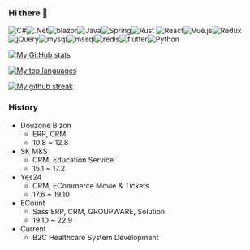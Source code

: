 ### Hi there 👋

<img alt="C#" src="https://img.shields.io/badge/c%23-%23239120.svg?&style=for-the-badge&logo=c-sharp&logoColor=white"/><img alt=".Net" src="https://img.shields.io/badge/.NET-5C2D91?style=for-the-badge&logo=.net&logoColor=white"/><img alt="blazor" src="https://img.shields.io/badge/blazor-512BD4?style=for-the-badge&logo=blazor&logoColor=white"/><img alt="Java" src="https://img.shields.io/badge/java-%23ED8B00.svg?&style=for-the-badge&logo=java&logoColor=white"/><img alt="Spring" src="https://img.shields.io/badge/spring-%236DB33F.svg?&style=for-the-badge&logo=spring&logoColor=white"/><img alt="Rust" src="https://img.shields.io/badge/rust-%23000000.svg?&style=for-the-badge&logo=rust&logoColor=white"/>
<img alt="React" src="https://img.shields.io/badge/react-%2320232a.svg?&style=for-the-badge&logo=react&logoColor=%2361DAFB"/><img alt="Vue.js" src="https://img.shields.io/badge/vuejs-%2335495e.svg?&style=for-the-badge&logo=vue.js&logoColor=%234FC08D"/><img alt="Redux" src="https://img.shields.io/badge/redux-%23593d88.svg?&style=for-the-badge&logo=redux&logoColor=white"/><img alt="jQuery" src="https://img.shields.io/badge/jquery-%230769AD.svg?&style=for-the-badge&logo=jquery&logoColor=white"/><img alt="mysql" src="https://img.shields.io/badge/Mysql-4479A1?style=for-the-badge&logo=Mysql&logoColor=white"/><img alt="mssql" src="https://img.shields.io/badge/SqlServer-CC2927?style=for-the-badge&logo=Microsoft%20SQL%20Server&logoColor=white"/><img alt="redis" src="https://img.shields.io/badge/redis-DC382D?style=for-the-badge&logo=redis&logoColor=white"/><img alt="flutter" src="https://img.shields.io/badge/Flutter-%2302569B.svg?style=for-the-badge&logo=Flutter&logoColor=white"/><img alt="Python" src ="https://img.shields.io/badge/Python-3776AB.svg?&style=for-the-badge&logo=Python&logoColor=white"/>

[![My GitHub stats](https://github-readme-stats.vercel.app/api?username=nameofSEOKWONHONG)](https://github.com/nameofSEOKWONHONG/github-readme-stats)

[![My top languages](https://github-readme-stats.vercel.app/api/top-langs/?username=nameofSEOKWONHONG&theme=blue-green)](https://github.com/nameofSEOKWONHONG/github-readme-stats)

[![My github streak](https://github-readme-streak-stats.herokuapp.com/?user=nameofSEOKWONHONG&theme=blue-green)](https://github.com/nameofSEOKWONHONG/github-readme-streak-stats)

### History
* Douzone Bizon
  * ERP, CRM
  * 10.8 ~ 12.8
* SK M&S
  * CRM, Education Service. 
  * 15.1 ~ 17.2
* Yes24
  * CRM, ECommerce Movie & Tickets
  * 17.6 ~ 19.10
* ECount
  * Sass ERP, CRM, GROUPWARE, Solution
  * 19.10 ~ 22.9
* Current
  * B2C Healthcare System Development
    
<!--
**nameofSEOKWONHONG/nameofSEOKWONHONG** is a ✨ _special_ ✨ repository because its `README.md` (this file) appears on your GitHub profile.

Here are some ideas to get you started:

- 🔭 I’m currently working on ...
- 🌱 I’m currently learning ...
- 👯 I’m looking to collaborate on ...
- 🤔 I’m looking for help with ...
- 💬 Ask me about ...
- 📫 How to reach me: ...
- 😄 Pronouns: ...
- ⚡ Fun fact: ...
-->
